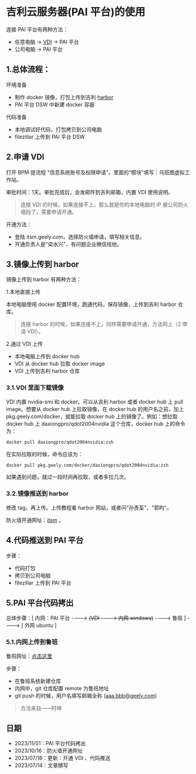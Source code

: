 # 吉利云服务器(PAI 平台)的使用

连接 PAI 平台有两种方法：

* 任意电脑 -> [VDI](https://vdi.geely.com/logon/LogonPoint/tmindex.html) -> PAI 平台
* 公司电脑 -> PAI 平台

## 1.总体流程：

环境准备

* 制作 docker 镜像，打包上传到吉利 [harbor](https://harbor.test.geely.com/harbor/projects)
* PAI 平台 DSW 中新建 docker 容器

代码准备

* 本地调试好代码，打包拷贝到公司电脑
* filezillar 上传到 PAI 平台 DSW

## 2.申请 VDI

打开 BPM 提流程 "信息系统账号及权限申请"。里面的“模块"填写：乌班图虚拟工作站。

审批时间：1天。审批完成后，会发邮件到吉利邮箱，内置 VDI 使用说明。

> 连接 VDI 的时候，如果连接不上，那么就是你的本地电脑的 IP 被公司防火墙挡了，需要申请开通。

开通方法：

* 登陆 itsm.geely.com，选择防火墙申请，填写相关信息。
* 开通负责人是"奕水兴"，有问题企业微信找他。

## 3.镜像上传到 harbor

镜像上传到 harbor 有两种方法：

1.本地直接上传

本地电脑使用 docker 配置环境，跑通代码，保存镜像，上传到吉利 harbor 仓库。

> 连接 harbor 的时候，如果连接不上，同样需要申请开通，方法同上（2.申请 VDI）。

2.通过 VDI 上传

* 本地电脑上传到 docker hub
* VDI 从 docker hub 拉取 docker image
* VDI 上传到吉利 harbor 仓库

### 3.1.VDI 里面下载镜像

VDI 内置 nvidia-smi 和 docker。可以从吉利 harbor 或者 docker hub 上 pull image。想要从 docker hub 上拉取镜像，在 docker hub 的用户名之前，加上 pkg.geely.com/docker，就能拉取 docker hub 上的镜像了。例如：想拉取 docker hub 上 daxiongpro/qdot2004nvidia 这个仓库，docker hub 上的命令为：

```bash
docker pull daxiongpro/qdot2004nvidia:zsh
```

在实际拉取的时候，命令应该为：

```bash
docker pull pkg.geely.com/docker/daxiongpro/qdot2004nvidia:zsh
```

如果遇到问题，就过一段时间再拉取，或者多拉几次。

### 3.2.镜像推送到 harbor

修改 tag，再上传。上传教程看 harbor 网站，或者问"孙责荃"、"郭昀"。

防火墙开通网址：[itsm](itsm.geely.com) 。

## 4.代码推送到 PAI 平台

步骤：

* 代码打包
* 拷贝到公司电脑
* filezillar 上传到 PAI 平台

## 5.PAI 平台代码拷出

总体步骤：[ 内网：PAI 平台 ----> ~~(VDI ----> 内网 windows)~~ ----> 鲁班 ] ----> [ 外网 ubuntu ]

### 5.1.内网上传到鲁班

鲁班网址：[点击这里](https://do.geely.com/)

步骤：

* 在鲁班系统新建仓库
* 内网中，git 仓库配置 remote 为鲁班地址
* git push 的时候，用户名填写邮箱全称 (aaa.bbb@geely.com)

> 方法来自——时坤

## 日期

* 2023/11/01：PAI 平台代码拷出
* 2023/10/16：防火墙开通网址
* 2023/07/18：更新：开通 VDI 、代码推送
* 2023/07/14：文章撰写
